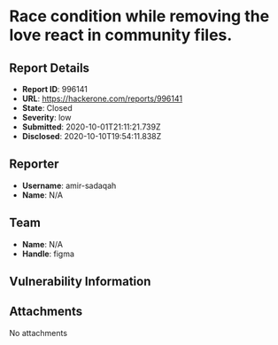 # Race condition while removing the love react in community files.

## Report Details
- **Report ID**: 996141
- **URL**: https://hackerone.com/reports/996141
- **State**: Closed
- **Severity**: low
- **Submitted**: 2020-10-01T21:11:21.739Z
- **Disclosed**: 2020-10-10T19:54:11.838Z

## Reporter
- **Username**: amir-sadaqah
- **Name**: N/A

## Team
- **Name**: N/A
- **Handle**: figma

## Vulnerability Information


## Attachments
No attachments
